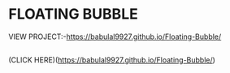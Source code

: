 # FLOATING BUBBLE
VIEW PROJECT:-https://babulal9927.github.io/Floating-Bubble/
##
(CLICK HERE)(https://babulal9927.github.io/Floating-Bubble/)
